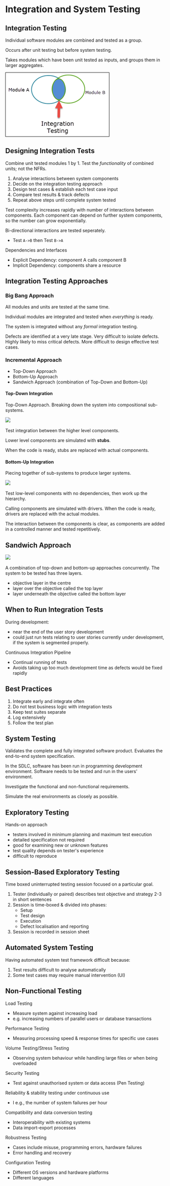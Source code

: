 # Integration and System Testing

## Integration Testing

Individual software modules are combined and tested as a group.

Occurs after unit testing but before system testing.

Takes modules which have been unit tested as inputs, and groups them in larger aggregates.

![](https://raw.githubusercontent.com/DXHeroes/knowledge-base-content/master/files/integration_testing.png)

## Designing Integration Tests

Combine unit tested modules 1 by 1. Test the *functionality* of combined units; not the NFRs.

1. Analyse interactions between system components
2. Decide on the integration testing approach
3. Design test cases & establish each test case input
4. Compare test results & track defects
5. Repeat above steps until complete system tested

Test complexity increases rapidly with number of interactions between components. Each component can depend on further system components, so the number can grow exponentially.

Bi-directional interactions are tested seperately.
- Test `A->B` then Test `B->A`

Dependencies and Interfaces
- Explicit Dependency: component A calls component B
- Implicit Dependency: components share a resource

## Integration Testing Approaches

### Big Bang Approach

All modules and units are tested at the same time.

Individual modules are integrated and tested when *everything* is ready.

The system is integrated without any *formal* integration testing.

Defects are identified at a very late stage. Very difficult to isolate defects. Highly likely to miss critical defects. More difficult to design effective test cases.

### Incremental Approach

- Top-Down Approach
- Bottom-Up Approach
- Sandwich Approach (combination of Top-Down and Bottom-Up)

#### Top-Down Integration

Top-Down Approach. Breaking down the system into compositional sub-systems.

![](https://www.lambdatest.com/dynamic-pages/resources/images/system's-hierarchy-integration-testing.png)

Test integration between the higher level components.

Lower level components are simulated with **stubs**.

When the code is ready, stubs are replaced with actual components.

#### Bottom-Up Integration

Piecing together of sub-systems to produce larger systems.

![](https://www.guru99.com/images/bottom-up-integration-testing.png)

Test low-level components with no dependencies, then work up the hierarchy.

Calling components are simulated with drivers. When the code is ready, drivers are replaced with the actual modules.

The interaction between the components is clear, as components are added in a controlled manner and tested repetitively.

## Sandwich Approach

![](https://testsigma.com/blog/wp-content/uploads/Slide-16_9-48.png)

A combination of top-down and bottom-up approaches concurrently. The system to be tested has three layers.

- objective layer in the centre
- layer over the objective called the top layer
- layer underneath the objective called the bottom layer

## When to Run Integration Tests

During development:
- near the end of the user story development
- could just run tests relating to user stories currently under development, if the system is segmented properly.

Continuous Integration Pipeline
- Continual running of tests
- Avoids taking up too much development time as defects would be fixed rapidly

## Best Practices

1. Integrate early and integrate often
2. Do not test business logic with integration tests
3. Keep test suites separate
4. Log extensively
5. Follow the test plan

## System Testing

Validates the complete and fully integrated software product. Evaluates the end-to-end system specification.

In the SDLC, software has been run in programming development environment. Software needs to be tested and run in the users' environment.

Investigate the functional and non-functional requirements.

Simulate the real environments as closely as possible.

## Exploratory Testing

Hands-on approach 
- testers involved in minimum planning and maximum test execution
- detailed specification not required
- good for examining new or unknown features
- test quality depends on tester's experience
- difficult to reproduce

## Session-Based Exploratory Testing

Time boxed uninterrupted testing session focused on a particular goal.

1. Tester (individually or paired) describes test objective and strategy 2-3 in short sentences
2. Session is time-boxed & divided into phases:
    - Setup
    - Test design
    - Execution
    - Defect localisation and reporting
3. Session is recorded in session sheet

## Automated System Testing

Having automated system test framework difficult because:
1. Test results difficult to analyse automatically
2. Some test cases may require manual intervention (UI)

## Non-Functional Testing

Load Testing
- Measure system against increasing load
- e.g. increasing numbers of parallel users or database transactions

Performance Testing
- Measuring processing speed & response times for specific use cases

Volume Testing/Stress Testing
- Observing system behaviour while handling large files or when being overloaded

Security Testing
- Test against unauthorised system or data access (Pen Testing)

Reliability & stability testing under continuous use
- I e.g., the number of system failures per hour

Compatibility and data conversion testing
- Interoperability with existing systems
- Data import-export processes

Robustness Testing
- Cases include misuse, programming errors, hardware failures
- Error handling and recovery

Configuration Testing
- Different OS versions and hardware platforms
- Different languages
